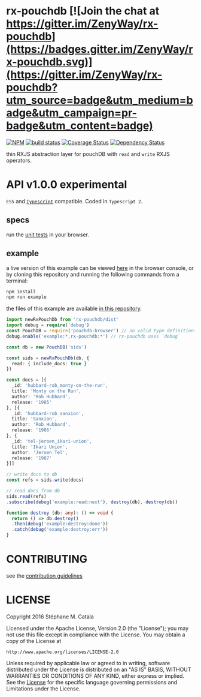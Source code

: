 # rx-pouchdb [![Join the chat at https://gitter.im/ZenyWay/rx-pouchdb](https://badges.gitter.im/ZenyWay/rx-pouchdb.svg)](https://gitter.im/ZenyWay/rx-pouchdb?utm_source=badge&utm_medium=badge&utm_campaign=pr-badge&utm_content=badge)
[![NPM](https://nodei.co/npm/rx-pouchdb.png?compact=true)](https://nodei.co/npm/rx-pouchdb/)
[![build status](https://travis-ci.org/ZenyWay/rx-pouchdb.svg?branch=master)](https://travis-ci.org/ZenyWay/rx-pouchdb)
[![Coverage Status](https://coveralls.io/repos/github/ZenyWay/rx-pouchdb/badge.svg?branch=master)](https://coveralls.io/github/ZenyWay/rx-pouchdb?branch=master)
[![Dependency Status](https://gemnasium.com/badges/github.com/ZenyWay/rx-pouchdb.svg)](https://gemnasium.com/github.com/ZenyWay/rx-pouchdb)

thin RXJS abstraction layer for pouchDB with
`read` and `write` RXJS operators.

# <a name="api"></a> API v1.0.0 experimental
`ES5` and [`Typescript`](http://www.typescriptlang.org/) compatible.
Coded in `Typescript 2`.

## specs
run the [unit tests](https://cdn.rawgit.com/ZenyWay/rx-pouchdb/v1.0.0-experimental/spec/web/index.html)
in your browser.

## example
a live version of this example can be viewed [here](https://cdn.rawgit.com/ZenyWay/rx-pouchdb/v1.0.0-experimental/spec/example/index.html)
in the browser console,
or by cloning this repository and running the following commands from a terminal:
```bash
npm install
npm run example
```
the files of this example are available [in this repository](./spec/example).

```ts
import newRxPouchDb from 'rx-pouchdb/dist'
import debug = require('debug')
const PouchDB = require('pouchdb-browser') // no valid type definitions for TS2
debug.enable('example:*,rx-pouchdb:*') // rx-pouchdb uses `debug`

const db = new PouchDB('sids')

const sids = newRxPouchDb(db, {
  read: { include_docs: true }
})

const docs = [{
  _id: 'hubbard-rob_monty-on-the-run',
  title: 'Monty on the Run',
  author: 'Rob Hubbard',
  release: '1985'
}, [{
  _id: 'hubbard-rob_sanxion',
  title: 'Sanxion',
  author: 'Rob Hubbard',
  release: '1986'
}, {
  _id: 'tel-jeroen_ikari-union',
  title: 'Ikari Union',
  author: 'Jeroen Tel',
  release: '1987'
}]]

// write docs to db
const refs = sids.write(docs)

// read docs from db
sids.read(refs)
.subscribe(debug('example:read:next'), destroy(db), destroy(db))

function destroy (db: any): () => void {
  return () => db.destroy()
  .then(debug('example:destroy:done'))
  .catch(debug('example:destroy:err'))
}
```

# <a name="contributing"></a> CONTRIBUTING
see the [contribution guidelines](./CONTRIBUTING.md)

# <a name="license"></a> LICENSE
Copyright 2016 Stéphane M. Catala

Licensed under the Apache License, Version 2.0 (the "License");
you may not use this file except in compliance with the License.
You may obtain a copy of the License at

    http://www.apache.org/licenses/LICENSE-2.0

Unless required by applicable law or agreed to in writing, software
distributed under the License is distributed on an "AS IS" BASIS,
WITHOUT WARRANTIES OR CONDITIONS OF ANY KIND, either express or implied.
See the [License](./LICENSE) for the specific language governing permissions and
Limitations under the License.
